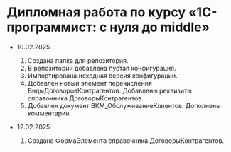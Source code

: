 # Дипломная работа по курсу «1C-программист: с нуля до middle»

* 10.02.2025
    1. Создана папка для репозитория.
    2. В репозиторий добавлена пустая конфигурация.
    3. Импортирована исходная версия конфигурации.
    4. Добавлен новый элемент перечисления ВидыДоговоровКонтрагентов. Добавлены реквизиты справочника ДоговорыКонтрагентов.
    5. Добавлен документ ВКМ_ОбслуживаниеКлиентов. Дополнены комментарии.

* 12.02.2025
    1. Создана ФормаЭлемента справочника ДоговорыКонтрагентов.